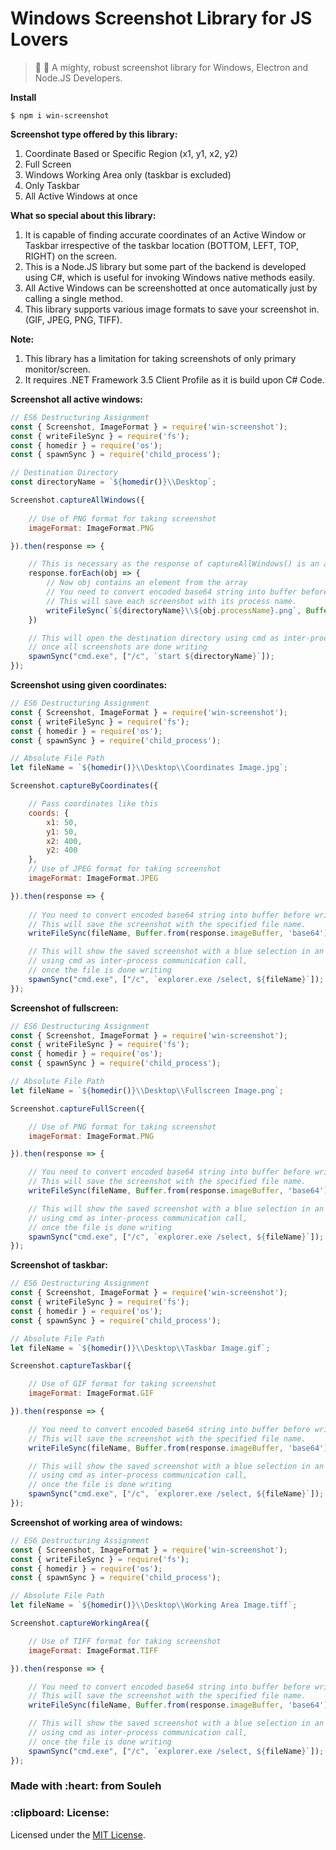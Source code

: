 # Windows Screenshot Library for JS Lovers

> :rocket: :telescope: A mighty, robust screenshot library for Windows, Electron and Node.JS Developers.

<strong>Install</strong>
```
$ npm i win-screenshot
```

<strong>Screenshot type offered by this library:</strong>
1) Coordinate Based or Specific Region (x1, y1, x2, y2)
2) Full Screen
3) Windows Working Area only (taskbar is excluded)
3) Only Taskbar
4) All Active Windows at once

<strong>What so special about this library: </strong>
1) It is capable of finding accurate coordinates of an Active Window or Taskbar irrespective of the taskbar location (BOTTOM, LEFT, TOP, RIGHT) on the screen.
2) This is a Node.JS library but some part of the backend is developed using C#, which is useful for invoking Windows native methods easily.
3) All Active Windows can be screenshotted at once automatically just by calling a single method.
4) This library supports various image formats to save your screenshot in. (GIF, JPEG, PNG, TIFF).

<strong>Note:</strong>
1) This library has a limitation for taking screenshots of only primary monitor/screen.
2) It requires .NET Framework 3.5 Client Profile as it is build upon C# Code.

<strong>Screenshot all active windows:</strong>
```javascript
// ES6 Destructuring Assignment
const { Screenshot, ImageFormat } = require('win-screenshot');
const { writeFileSync } = require('fs');
const { homedir } = require('os');
const { spawnSync } = require('child_process');

// Destination Directory
const directoryName = `${homedir()}\\Desktop`;

Screenshot.captureAllWindows({
    
    // Use of PNG format for taking screenshot
    imageFormat: ImageFormat.PNG

}).then(response => {

    // This is necessary as the response of captureAllWindows() is an array
    response.forEach(obj => {
        // Now obj contains an element from the array
        // You need to convert encoded base64 string into buffer before writing
        // This will save each screenshot with its process name.
        writeFileSync(`${directoryName}\\${obj.processName}.png`, Buffer.from(obj.imageBuffer, 'base64'));
    })

    // This will open the destination directory using cmd as inter-process communication call,
    // once all screenshots are done writing
    spawnSync("cmd.exe", ["/c", `start ${directoryName}`]);
});
```

<strong>Screenshot using given coordinates:</strong>
```javascript
// ES6 Destructuring Assignment
const { Screenshot, ImageFormat } = require('win-screenshot');
const { writeFileSync } = require('fs');
const { homedir } = require('os');
const { spawnSync } = require('child_process');

// Absolute File Path
let fileName = `${homedir()}\\Desktop\\Coordinates Image.jpg`;

Screenshot.captureByCoordinates({

    // Pass coordinates like this
    coords: {
        x1: 50,
        y1: 50,
        x2: 400,
        y2: 400
    },
    // Use of JPEG format for taking screenshot
    imageFormat: ImageFormat.JPEG

}).then(response => {
    
    // You need to convert encoded base64 string into buffer before writing
    // This will save the screenshot with the specified file name.
    writeFileSync(fileName, Buffer.from(response.imageBuffer, 'base64'));

    // This will show the saved screenshot with a blue selection in an explorer window
    // using cmd as inter-process communication call,
    // once the file is done writing
    spawnSync("cmd.exe", ["/c", `explorer.exe /select, ${fileName}`]);
});
```

<strong>Screenshot of fullscreen:</strong>
```javascript
// ES6 Destructuring Assignment
const { Screenshot, ImageFormat } = require('win-screenshot');
const { writeFileSync } = require('fs');
const { homedir } = require('os');
const { spawnSync } = require('child_process');

// Absolute File Path
let fileName = `${homedir()}\\Desktop\\Fullscreen Image.png`;

Screenshot.captureFullScreen({

    // Use of PNG format for taking screenshot
    imageFormat: ImageFormat.PNG

}).then(response => {

    // You need to convert encoded base64 string into buffer before writing
    // This will save the screenshot with the specified file name.
    writeFileSync(fileName, Buffer.from(response.imageBuffer, 'base64'));

    // This will show the saved screenshot with a blue selection in an explorer window
    // using cmd as inter-process communication call,
    // once the file is done writing
    spawnSync("cmd.exe", ["/c", `explorer.exe /select, ${fileName}`]);
});
```

<strong>Screenshot of taskbar:</strong>
```javascript
// ES6 Destructuring Assignment
const { Screenshot, ImageFormat } = require('win-screenshot');
const { writeFileSync } = require('fs');
const { homedir } = require('os');
const { spawnSync } = require('child_process');

// Absolute File Path
let fileName = `${homedir()}\\Desktop\\Taskbar Image.gif`;

Screenshot.captureTaskbar({

    // Use of GIF format for taking screenshot
    imageFormat: ImageFormat.GIF

}).then(response => {

    // You need to convert encoded base64 string into buffer before writing
    // This will save the screenshot with the specified file name.
    writeFileSync(fileName, Buffer.from(response.imageBuffer, 'base64'));

    // This will show the saved screenshot with a blue selection in an explorer window
    // using cmd as inter-process communication call,
    // once the file is done writing
    spawnSync("cmd.exe", ["/c", `explorer.exe /select, ${fileName}`]);
});
```

<strong>Screenshot of working area of windows:</strong>
```javascript
// ES6 Destructuring Assignment
const { Screenshot, ImageFormat } = require('win-screenshot');
const { writeFileSync } = require('fs');
const { homedir } = require('os');
const { spawnSync } = require('child_process');

// Absolute File Path
let fileName = `${homedir()}\\Desktop\\Working Area Image.tiff`;

Screenshot.captureWorkingArea({

    // Use of TIFF format for taking screenshot
    imageFormat: ImageFormat.TIFF

}).then(response => {

    // You need to convert encoded base64 string into buffer before writing
    // This will save the screenshot with the specified file name.
    writeFileSync(fileName, Buffer.from(response.imageBuffer, 'base64'));

    // This will show the saved screenshot with a blue selection in an explorer window
    // using cmd as inter-process communication call,
    // once the file is done writing
    spawnSync("cmd.exe", ["/c", `explorer.exe /select, ${fileName}`]);
});
```

<h3>Made with :heart: from Souleh</h3>

<h3>:clipboard: License: </h3>
Licensed under the <a href="https://github.com/soulehshaikh99/win-screenshot/blob/master/LICENSE">MIT License</a>.
